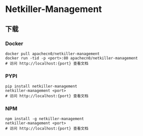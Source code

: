 # Netkiller-Management

## 下载

### Docker

```
docker pull apachecn0/netkiller-management
docker run -tid -p <port>:80 apachecn0/netkiller-management
# 访问 http://localhost:{port} 查看文档
```

### PYPI

```
pip install netkiller-management
netkiller-management <port>
# 访问 http://localhost:{port} 查看文档
```

### NPM

```
npm install -g netkiller-management
netkiller-management <port>
# 访问 http://localhost:{port} 查看文档
```